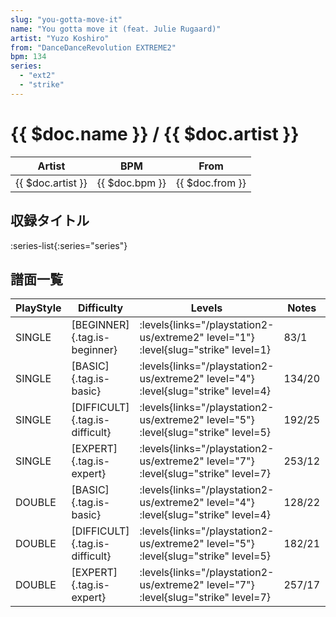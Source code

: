 ```yaml
---
slug: "you-gotta-move-it"
name: "You gotta move it (feat. Julie Rugaard)"
artist: "Yuzo Koshiro"
from: "DanceDanceRevolution EXTREME2"
bpm: 134
series:
  - "ext2"
  - "strike"
---
```


# {{ $doc.name }} / {{ $doc.artist }}

|Artist|BPM|From|
|------|---|----|
|{{ $doc.artist }}|{{ $doc.bpm }}|{{ $doc.from }}|

## 収録タイトル

:series-list{:series="series"}

## 譜面一覧

|PlayStyle|Difficulty|Levels|Notes|Movie|
|---------|----------|------|-----|-----|
|SINGLE|[BEGINNER]{.tag.is-beginner}| :levels{links="/playstation2-us/extreme2" level="1"} :level{slug="strike" level=1}|83/1||
|SINGLE|[BASIC]{.tag.is-basic}| :levels{links="/playstation2-us/extreme2" level="4"} :level{slug="strike" level=4}|134/20||
|SINGLE|[DIFFICULT]{.tag.is-difficult}| :levels{links="/playstation2-us/extreme2" level="5"} :level{slug="strike" level=5}|192/25||
|SINGLE|[EXPERT]{.tag.is-expert}| :levels{links="/playstation2-us/extreme2" level="7"} :level{slug="strike" level=7}|253/12||
|DOUBLE|[BASIC]{.tag.is-basic}| :levels{links="/playstation2-us/extreme2" level="4"} :level{slug="strike" level=4}|128/22||
|DOUBLE|[DIFFICULT]{.tag.is-difficult}| :levels{links="/playstation2-us/extreme2" level="5"} :level{slug="strike" level=5}|182/21||
|DOUBLE|[EXPERT]{.tag.is-expert}| :levels{links="/playstation2-us/extreme2" level="7"} :level{slug="strike" level=7}|257/17||
